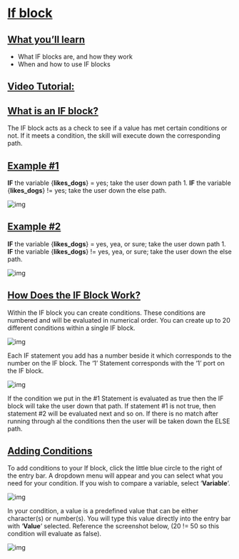 # [If block](https://voiceflow.github.io/documentation/#/blocks/if-block?id=if-block)

## [**What you’ll learn**](https://voiceflow.github.io/documentation/#/blocks/if-block?id=what-youll-learn)

- What IF blocks are, and how they work
- When and how to use IF blocks

## [**Video Tutorial:**](https://voiceflow.github.io/documentation/#/blocks/if-block?id=video-tutorial)

## [**What is an IF block?**](https://voiceflow.github.io/documentation/#/blocks/if-block?id=what-is-an-if-block)

The IF block acts as a check to see if a value has met certain conditions or not. If it meets a condition, the skill will execute down the corresponding path.

## [**Example #1**](https://voiceflow.github.io/documentation/#/blocks/if-block?id=example-1)

**IF** the variable {**likes_dogs**} = yes; take the user down path 1. **IF** the variable {**likes_dogs**} != yes; take the user down the else path.

![img](https://downloads.intercomcdn.com/i/o/109610511/e95101515ab4f5d01344536d/Screen+Shot+2019-03-18+at+4.53.10+PM.png)

## [**Example #2**](https://voiceflow.github.io/documentation/#/blocks/if-block?id=example-2)

**IF** the variable {**likes_dogs**} = yes, yea, or sure; take the user down path 1. **IF** the variable {**likes_dogs**} != yes, yea, or sure; take the user down the else path.

![img](https://downloads.intercomcdn.com/i/o/109611856/b299beb2e125ac2b8fd9c739/Screen+Shot+2019-03-18+at+5.00.17+PM.png)

## [**How Does the IF Block Work?**](https://voiceflow.github.io/documentation/#/blocks/if-block?id=how-does-the-if-block-work)

Within the IF block you can create conditions. These conditions are numbered and will be evaluated in numerical order. You can create up to 20 different conditions within a single IF block.

![img](https://downloads.intercomcdn.com/i/o/109612581/6733de52ba6bce2e6360f518/Screen+Shot+2019-03-18+at+5.03.50+PM.png)

Each IF statement you add has a number beside it which corresponds to the number on the IF block. The ‘1’ Statement corresponds with the ‘1’ port on the IF block.

![img](https://downloads.intercomcdn.com/i/o/109612987/ac31208c72571bfc4a294180/Screen+Shot+2019-03-18+at+5.06.08+PM.png)

If the condition we put in the #1 Statement is evaluated as true then the IF block will take the user down that path. If statement #1 is not true, then statement #2 will be evaluated next and so on. If there is no match after running through al the conditions then the user will be taken down the ELSE path.

## [**Adding Conditions**](https://voiceflow.github.io/documentation/#/blocks/if-block?id=adding-conditions)

To add conditions to your If block, click the little blue circle to the right of the entry bar. A dropdown menu will appear and you can select what you need for your condition. If you wish to compare a variable, select ‘**Variable**‘.

![img](https://downloads.intercomcdn.com/i/o/109837490/3695e0e05ec05254b579a546/Screen+Shot+2019-03-19+at+1.58.04+PM.png)

In your condition, a value is a predefined value that can be either character(s) or number(s). You will type this value directly into the entry bar with ‘**Value**‘ selected. Reference the screenshot below, (20 != 50 so this condition will evaluate as false).

![img](https://downloads.intercomcdn.com/i/o/109837879/95b92430c3d4daed0fe008ee/Screen+Shot+2019-03-19+at+2.10.53+PM.png)